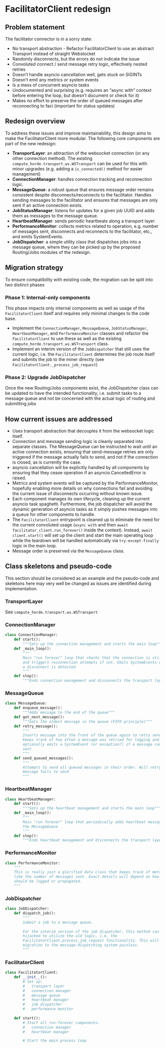 # FacilitatorClient redesign

## Problem statement

The facilitator connector is in a sorry state:
- No transport abstraction - Refactor FacilitatorClient to use an abstract Transport instead of straight Webstocket
- Randomly disconnects, but the errors do not indicate the issue
- Convoluted connect / send message retry logic, effectively nested retries
- Doesn’t handle asyncio cancellation well, gets stuck on SIGINTs
- Doesn’t emit any metrics or system events
- Is a mess of concurrent asyncio tasks
- Undocumented and surprising (e.g. requires an “async with” context before entering the loop, but doesn’t document or check for it)
- Makes no effort to preserve the order of queued messages after reconnecting to faci (important for status updates)

## Redesign overview

To address these issues and improve maintainability, this design aims to make the FacilitatorClient more modular. The following core components are part of the new redesign:

- **TransportLayer**: an abtraction of the websocket connection (or any other connection method). The existing `compute_horde.transport.ws.WSTransport` can be used for this with minor upgrades (e.g. adding a `is_connected()` method for easier management)
- **ConnectionManager**: handles connection tracking and reconnection logic.
- **MessageQueue**: a robust queue that ensures message order remains consistent despite disconnects/reconnects to the facilitator. Handles sending messages to the facilitator and ensures that messages are only sent if an active connection exists.
- **JobStatusManager**: listens for updates for a given job UUID and adds them as messages to the message queue.
- **HeartbeatManager**: sends periodic heartbeats along a transport layer.
- **PerformanceMonitor**: collects metrics related to operation, e.g. number of messages sent, disconnects and reconnects to the facilitator, etc., and emits SystemEvents.
- **JobDispatcher**: a simple utility class that dispatches jobs into a message queue, where they can be picked up by the proposed Routing/Jobs modules of the redesign.

## Migration strategy

To ensure compatibility with existing code, the migration can be split into two distinct phases

### Phase 1: Internal-only components
This phase impacts only internal components as well as usage of the `FacilitatorClient` itself and requires only minimal changes to the code base.
- Implement the `ConnectionManager`, `MessageQueue`, `JobStatusManager`, `HeartbeatManager`, and `PerformanceMonitor` classes and refactor the `FacilitatorClient` to use these as well as the existing `compute_horde.transport.ws.WSTransport` class.
- Implement an interim version of the `JobDispatcher` that still uses the current logic, i.e. the `FacilitatorClient` determines the job route itself and submits the job to the miner directly (see `FacilitatorClient._process_job_request`)

### Phase 2: Upgrade JobDispatcher
Once the new Routing/Jobs components exist, the JobDispatcher class can be updated to have the intended functionality, i.e. submit tasks to a message queue and not be concerned with the actual logic of routing and submitting jobs

## How current issues are addressed

- Uses transport abstraction that decouples it from the websocket logic itself.
- Connection and message sending logic is cleanly separated into separate classes. The MessageQueue can be instructed to wait until an active connection exists, ensuring that send-message retries are only triggered if the message actually fails to send, and not if the connection is closed, as is currently the case.
- asyncio cancellation will be explicitly handled by all components by ensuring that they cease operation if an asyncio.CancelledError is raised.
- Metrics and system events will be captured by the PerformanceMonitor, hopefully enabling more details on why connections fail and avoiding the current issue of disconnects occurring without known issue.
- Each component manages its own lifecycle, cleaning up the current asyncio task spaghetti. Furthermore, the job dispatcher will avoid the dynamic generation of asyncio tasks as it simply pushes messages into a queue for other components to handle.
- The `FacilitatorClient` entrypoint is cleaned up to eliminate the need for the current convoluted usage (`async with` and then `await facilitator_client.run_forever()` inside the context). Instead, `await client.start()` will set up the client and start the main operating loop while the teardown will be handled automatically via `try-except-finally` logic in the main loop.
- Message order is preserved via the `MessageQueue` class.

## Class skeletons and pseudo-code

This section should be considered as an example and the pseudo-code and skeletons here may very well be changed as issues are identified during implementation.

### TransportLayer

See `compute_horde.transport.ws.WSTransport`

### ConnectionManager

```Python
class ConnectionManager:
    def start():
        """Sets up the connection management and starts the main loop"""
    def _main_loop():
        """
        Main "run forever" loop that checks that the connection is still active
        and triggers reconnection attempts if not. Emits SystemEvents whenever
        a disconnect is detected
        """
    def stop():
        """Ends connection management and disconnects the transport layer"""
```

### MessageQueue

```Python
class MessageQueue:
    def enqueue_message():
        """Adds message to the end of the queue"""
    def get_next_message():
        """Gets the oldest message in the queue (FIFO principle)"""
    def retry_message():
        """
        Inserts message into the front of the queue again to retry sending it.
        Keeps track of how often a message was retried for logging and 
        optionally emits a SystemEvent (or exception?) if a message cannot be
        sent
        """
    def send_queued_messages():
        """
        Attempts to send all queued messages in their order. Will retry if a
        message fails to send
        """
```

### HeartbeatManager

```Python
class HeartbeatManager:
    def start():
        """Sets up the heartbeat management and starts the main loop"""
    def _main_loop():
        """
        Main "run forever" loop that periodically adds heartbeat message to
        the MessageQueue
        """
    def stop():
        """Ends heartbeat management and disconnects the transport layer"""
```

### PerformanceMonitor

```Python
class PerformanceMonitor:
    """
    This is really just a glorified data class that keeps track of metrics,
    like the number of messages sent. Exact details will depend on how metrics
    should be logged or propagated.
    """
```

### JobDispatcher

```Python
class JobDispatcher:
    def dispatch_job():
        """
        Submit a job to a message queue.
        
        For the interim version of the job dispatcher, this method can be 
        hijacked to utilize the old logic, i.e. the
        FacilitatorClient.process_job_request functionality. This will make
        migration to the message-dispatching system painless.
        """
```

### FacilitatorClient

```Python
class FacilitatorClient:
    def __init__():
        # Set up:
        #   transport layer
        #   connection manager
        #   message queue
        #   heartbeat manager
        #   job dispatcher
        #   performance monitor
    
    def start():
        # Start all run-forever components:
        #   connection manager
        #   heartbeat manager

        # Start the main process loop
